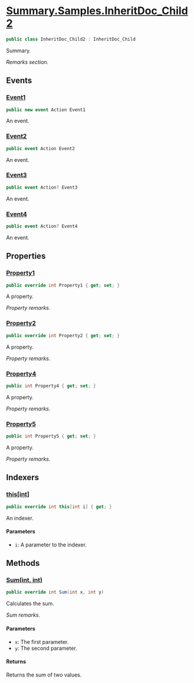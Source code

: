 # [Summary.Samples.InheritDoc_Child2](../src/Core/Samples/InheritDocSample.cs#L104)
```cs
public class InheritDoc_Child2 : InheritDoc_Child
```

Summary.

_Remarks section._

## Events
### [Event1](../src/Core/Samples/InheritDocSample.cs#L122)
```cs
public new event Action Event1
```

An event.

### [Event2](../src/Core/Samples/InheritDocSample.cs#L125)
```cs
public event Action Event2
```

An event.

### [Event3](../src/Core/Samples/InheritDocSample.cs#L128)
```cs
public event Action? Event3
```

An event.

### [Event4](../src/Core/Samples/InheritDocSample.cs#L128)
```cs
public event Action? Event4
```

An event.

## Properties
### [Property1](../src/Core/Samples/InheritDocSample.cs#L107)
```cs
public override int Property1 { get; set; }
```

A property.

_Property remarks._

### [Property2](../src/Core/Samples/InheritDocSample.cs#L110)
```cs
public override int Property2 { get; set; }
```

A property.

_Property remarks._

### [Property4](../src/Core/Samples/InheritDocSample.cs#L113)
```cs
public int Property4 { get; set; }
```

A property.

_Property remarks._

### [Property5](../src/Core/Samples/InheritDocSample.cs#L116)
```cs
public int Property5 { get; set; }
```

A property.

_Property remarks._

## Indexers
### [this[int]](../src/Core/Samples/InheritDocSample.cs#L119)
```cs
public override int this[int i] { get; }
```

An indexer.

#### Parameters
- `i`: A parameter to the indexer.

## Methods
### [Sum(int, int)](../src/Core/Samples/InheritDocSample.cs#L134)
```cs
public override int Sum(int x, int y)
```

Calculates the sum.

_Sum remarks._

#### Parameters
- `x`: The first parameter.
- `y`: The second parameter.

#### Returns
Returns the sum of two values.

